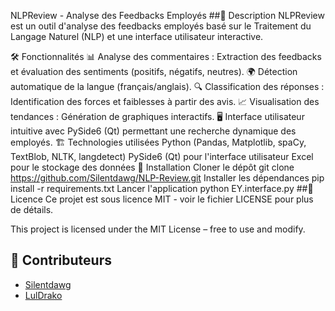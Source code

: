NLPReview - Analyse des Feedbacks Employés
##📌 Description
NLPReview est un outil d'analyse des feedbacks employés basé sur le Traitement du Langage Naturel (NLP) et une interface utilisateur interactive.

🛠 Fonctionnalités
📊 Analyse des commentaires : Extraction des feedbacks et évaluation des sentiments (positifs, négatifs, neutres).
🌍 Détection automatique de la langue (français/anglais).
🔍 Classification des réponses : Identification des forces et faiblesses à partir des avis.
📈 Visualisation des tendances : Génération de graphiques interactifs.
🖥 Interface utilisateur intuitive avec PySide6 (Qt) permettant une recherche dynamique des employés.
🏗 Technologies utilisées
Python (Pandas, Matplotlib, spaCy, TextBlob, NLTK, langdetect)
PySide6 (Qt) pour l'interface utilisateur
Excel pour le stockage des données
🚀 Installation
Cloner le dépôt
 git clone https://github.com/Silentdawg/NLP-Review.git
Installer les dépendances
 pip install -r requirements.txt
Lancer l'application
 python EY.interface.py
##📜 Licence
Ce projet est sous licence MIT - voir le fichier LICENSE pour plus de détails.

This project is licensed under the MIT License – free to use and modify.

## 👥 Contributeurs
- [Silentdawg](https://github.com/Silentdawg)
- [LulDrako](https://github.com/LulDrako)
